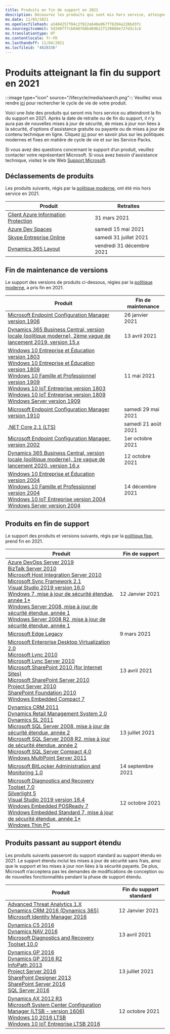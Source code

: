 ```yaml
---
title: Produits en fin de support en 2021
description: Découvrez les produits qui sont mis hors service, atteignent la fin du support ou passent du support standard au support étendu en 2021.
ms.date: 11/03/2021
ms.openlocfilehash: a3404257f04c2f022e648e067f78204a220bd3fc
ms.sourcegitcommit: 5d340ff7cb048f68bd696227129860e72fd3c1cb
ms.translationtype: HT
ms.contentlocale: fr-FR
ms.lasthandoff: 11/04/2021
ms.locfileid: "4028336"
---
```

# <a name="products-ending-support-in-2021"></a>Produits atteignant la fin du support en 2021

:::image type="icon" source="/lifecycle/media/search.png":::
Veuillez vous rendre [ici](/lifecycle/products/) pour rechercher le cycle de vie de votre produit.

Voici une liste des produits qui seront mis hors service ou atteindront la fin du support en 2021. Après la date de retraite ou de fin du support, il n'y aura pas de nouvelles mises à jour de sécurité, de mises à jour non liées à la sécurité, d'options d'assistance gratuite ou payante ou de mises à jour de contenu technique en ligne. Cliquez [ici](/lifecycle/overview/product-end-of-support-overview) pour en savoir plus sur les politiques modernes et fixes en matière de cycle de vie et sur les Service Packs.

Si vous avez des questions concernant le support dʼun produit, veuillez contacter votre représentant Microsoft. Si vous avez besoin d'assistance technique, visitez le site Web [Support Microsoft](https://support.microsoft.com/contactus/?ws=support).

## <a name="product-retirements"></a>Déclassements de produits

Les produits suivants, régis par la [politique moderne](/lifecycle/policies/modern), ont été mis hors service en 2021.

| Produit | Retraites |
| --- | --- |
| [Client Azure Information Protection](/lifecycle/products/azure-information-protection-client?branch=live)<br> | 31 mars 2021 |
| [Azure Dev Spaces](/lifecycle/products/azure-dev-spaces?branch=live)<br> | samedi 15 mai 2021 |
| [Skype Entreprise Online](/lifecycle/products/skype-for-business-online?branch=live)<br> | samedi 31 juillet 2021 |
| [Dynamics 365 Layout](/lifecycle/products/dynamics-365-layout?branch=live)<br> | vendredi 31 décembre 2021 |


## <a name="release-end-of-servicing"></a>Fin de maintenance de versions

Le support des versions de produits ci-dessous, régies par la [politique moderne](/lifecycle/policies/modern), a pris fin en 2021.

| Produit | Fin de maintenance |
| --- | --- |
| [Microsoft Endpoint Configuration Manager version 1906](/lifecycle/products/microsoft-endpoint-configuration-manager?branch=live)<br> | 26 janvier 2021 |
| [Dynamics 365 Business Central, version locale (politique moderne), 2ème vague de lancement 2019, version 15.x](/lifecycle/products/dynamics-365-business-central-onpremises-modern-policy?branch=live)<br> | 13 avril 2021 |
| [Windows 10 Entreprise et Éducation version 1803](/lifecycle/products/windows-10-enterprise-and-education?branch=live)<br>[Windows 10 Entreprise et Éducation version 1809](/lifecycle/products/windows-10-enterprise-and-education?branch=live)<br>[Windows 10 Famille et Professionnel version 1909](/lifecycle/products/windows-10-home-and-pro?branch=live)<br>[Windows 10 IoT Entreprise version 1803](/lifecycle/products/windows-10-iot-enterprise?branch=live)<br>[Windows 10 IoT Entreprise version 1809](/lifecycle/products/windows-10-iot-enterprise?branch=live)<br>[Windows Server version 1909](/lifecycle/products/windows-server?branch=live)<br> | 11 mai 2021 |
| [Microsoft Endpoint Configuration Manager version 1910](/lifecycle/products/microsoft-endpoint-configuration-manager?branch=live)<br> | samedi 29 mai 2021 |
| [.NET Core 2.1 (LTS)](/lifecycle/products/microsoft-net-and-net-core?branch=live)<br> | samedi 21 août 2021 |
| [Microsoft Endpoint Configuration Manager, version 2002](/lifecycle/products/microsoft-endpoint-configuration-manager?branch=live)<br> | 1er octobre 2021 |
| [Dynamics 365 Business Central, version locale (politique moderne), 1re vague de lancement 2020, version 16.x](/lifecycle/products/dynamics-365-business-central-onpremises-modern-policy?branch=live)<br> | 12 octobre 2021 |
| [Windows 10 Entreprise et Éducation version 2004](/lifecycle/products/windows-10-enterprise-and-education?branch=live)<br>[Windows 10 Famille et Professionnel version 2004](/lifecycle/products/windows-10-home-and-pro?branch=live)<br>[Windows 10 IoT Entreprise version 2004](/lifecycle/products/windows-10-iot-enterprise?branch=live)<br>[Windows Server version 2004](/lifecycle/products/windows-server?branch=live)<br> | 14 décembre 2021 |


## <a name="products-reaching-end-of-support"></a>Produits en fin de support

Le support des produits et versions suivants, régis par la [politique fixe](/lifecycle/policies/fixed), prend fin en 2021.

| Produit | Fin de support |
| --- | --- |
| [Azure DevOps Server 2019](/lifecycle/products/azure-devops-server-2019?branch=live)<br>[BizTalk Server 2010](/lifecycle/products/biztalk-server-2010?branch=live)<br>[Microsoft Host Integration Server 2010](/lifecycle/products/microsoft-host-integration-server-2010?branch=live)<br>[Microsoft Sync Framework 2.1](/lifecycle/products/microsoft-sync-framework-21?branch=live)<br>[Visual Studio 2019 version 16.0](/lifecycle/products/visual-studio-2019?branch=live)<br>[Windows 7, mise à jour de sécurité étendue, année 1*](/lifecycle/products/windows-7?branch=live)<br>[Windows Server 2008, mise à jour de sécurité étendue, année 1](/lifecycle/products/windows-server-2008?branch=live)<br>[Windows Server 2008 R2, mise à jour de sécurité étendue, année 1](/lifecycle/products/windows-server-2008-r2?branch=live)<br> | 12 Janvier 2021 |
| [Microsoft Edge Legacy](/lifecycle/products/microsoft-edge-legacy?branch=live)<br> | 9 mars 2021 |
| [Microsoft Enterprise Desktop Virtualization 2.0](/lifecycle/products/microsoft-enterprise-desktop-virtualization-20?branch=live)<br>[Microsoft Lync 2010](/lifecycle/products/microsoft-lync-2010?branch=live)<br>[Microsoft Lync Server 2010](/lifecycle/products/microsoft-lync-server-2010?branch=live)<br>[Microsoft SharePoint 2010 (for Internet Sites)](/lifecycle/products/microsoft-sharepoint-2010?branch=live)<br>[Microsoft SharePoint Server 2010](/lifecycle/products/microsoft-sharepoint-server-2010?branch=live)<br>[Project Server 2010](/lifecycle/products/project-server-2010?branch=live)<br>[SharePoint Foundation 2010](/lifecycle/products/sharepoint-foundation-2010?branch=live)<br>[Windows Embedded Compact 7](/lifecycle/products/windows-embedded-compact-7?branch=live)<br> | 13 avril 2021 |
| [Dynamics CRM 2011](/lifecycle/products/dynamics-crm-2011?branch=live)<br>[Dynamics Retail Management System 2.0](/lifecycle/products/dynamics-retail-management-system-20?branch=live)<br>[Dynamics SL 2011](/lifecycle/products/dynamics-sl-2011?branch=live)<br>[Microsoft SQL Server 2008, mise à jour de sécurité étendue, année 2](/lifecycle/products/microsoft-sql-server-2008?branch=live)<br>[Microsoft SQL Server 2008 R2, mise à jour de sécurité étendue, année 2](/lifecycle/products/microsoft-sql-server-2008-r2?branch=live)<br>[Microsoft SQL Server Compact 4.0](/lifecycle/products/microsoft-sql-server-compact-40?branch=live)<br>[Windows MultiPoint Server 2011](/lifecycle/products/windows-multipoint-server-2011?branch=live)<br> | 13 juillet 2021 |
| [Microsoft BitLocker Administration and Monitoring 1.0](/lifecycle/products/microsoft-bitlocker-administration-and-monitoring-10?branch=live)<br> | 14 septembre 2021 |
| [Microsoft Diagnostics and Recovery Toolset 7.0](/lifecycle/products/microsoft-diagnostics-and-recovery-toolset-70?branch=live)<br>[Silverlight 5](/lifecycle/products/silverlight-5?branch=live)<br>[Visual Studio 2019 version 16.4](/lifecycle/products/visual-studio-2019?branch=live)<br>[Windows Embedded POSReady 7](/lifecycle/products/windows-embedded-posready-7?branch=live)<br>[Windows Embedded Standard 7, mise à jour de sécurité étendue, année 1*](/lifecycle/products/windows-embedded-standard-7?branch=live)<br>[Windows Thin PC](/lifecycle/products/windows-thin-pc?branch=live)<br> | 12 octobre 2021 |


## <a name="products-moving-to-extended-support"></a>Produits passant au support étendu

Les produits suivants passeront du support standard au support étendu en 2021. Le support étendu inclut les mises à jour de sécurité sans frais, ainsi que le support et les mises à jour non liées à la sécurité payants. De plus, Microsoft nʼacceptera pas les demandes de modifications de conception ou de nouvelles fonctionnalités pendant la phase de support étendu.

| Produit | Fin du support standard |
| --- | --- |
| [Advanced Threat Analytics 1.X](/lifecycle/products/advanced-threat-analytics-1x?branch=live)<br>[Dynamics CRM 2016 (Dynamics 365)](/lifecycle/products/dynamics-crm-2016-dynamics-365?branch=live)<br>[Microsoft Identity Manager 2016](/lifecycle/products/microsoft-identity-manager-2016?branch=live)<br> | 12 Janvier 2021 |
| [Dynamics C5 2016](/lifecycle/products/dynamics-c5-2016?branch=live)<br>[Dynamics NAV 2016](/lifecycle/products/dynamics-nav-2016?branch=live)<br>[Microsoft Diagnostics and Recovery Toolset 10.0](/lifecycle/products/microsoft-diagnostics-and-recovery-toolset-100?branch=live)<br> | 13 avril 2021 |
| [Dynamics GP 2016](/lifecycle/products/dynamics-gp-2016?branch=live)<br>[Dynamics GP 2016 R2](/lifecycle/products/dynamics-gp-2016-r2?branch=live)<br>[InfoPath 2013](/lifecycle/products/infopath-2013?branch=live)<br>[Project Server 2016](/lifecycle/products/project-server-2016?branch=live)<br>[SharePoint Designer 2013](/lifecycle/products/sharepoint-designer-2013?branch=live)<br>[SharePoint Server 2016](/lifecycle/products/sharepoint-server-2016?branch=live)<br>[SQL Server 2016](/lifecycle/products/sql-server-2016?branch=live)<br> | 13 juillet 2021 |
| [Dynamics AX 2012 R3](/lifecycle/products/dynamics-ax-2012-r3?branch=live)<br>[Microsoft System Center Configuration Manager (LTSB - version 1606)](/lifecycle/products/microsoft-system-center-configuration-manager-ltsb-version-1606?branch=live)<br>[Windows 10 2016 LTSB](/lifecycle/products/windows-10-2016-ltsb?branch=live)<br>[Windows 10 IoT Entreprise LTSB 2016](/lifecycle/products/windows-10-iot-enterprise-ltsb-2016?branch=live)<br> | 12 octobre 2021 |
